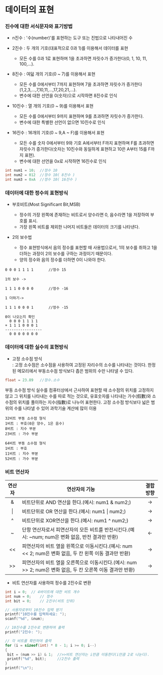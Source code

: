 데이터의 표현
===


### 진수에 대한 서식문자와 표기방법
* n진수 : '수(number)'를 표현하는 도구 또는 진법으로 나타내어진 수

* 2진수 : 두 개의 기호(대표적으로 0과 1)를 이용해서 데이터를 표현
  * 모든 수를 0과 1로 표현하며 1을 초과하면 자릿수가 증가한다(0, 1, 10, 11, 100,...).

* 8진수 : 여덟 개의 기호(0 ~ 7)를 이용해서 표현
  * 모든 수를 0에서부터 7까지 표현하며 7을 초과하면 자릿수가 증가한다(1,2,3,...,7,10,11,...,17,20,21,...).
  * 변수에 대한 선언을 0(숫자)으로 시작하면 8진수로 인식

* 10진수 : 열 개의 기호(0 ~ 9)를 이용해서 표현
  * 모든 수를 0에서부터 9까지 표현하며 9를 초과하면 자릿수가 증가한다.
  * 변수에 대한 특별한 선언이 없으면 10진수로 인식

* 16진수 : 16개의 기호(0 ~ 9,A ~ F)를 이용해서 표현
  * 모든 수를 숫자 0에서부터 9와 기호 A에서부터 F까지 표현하며 F를 초과하면 자릿수가 증가한다(숫자는 10진수와 동일하게 표현하고 10은 A부터 15를 F까지 표현).
  * 변수에 대한 선언을 0x로 시작하면 16진수로 인식
```cpp
int num1 = 10;	//정수 10
int num2 = 012	//정수 10( 8진수 )
int num3 = 0xA	//정수 10( 16진수 )
```

### 데이터에 대한 정수의 표현방식

* 부호비트(Most Significant Bit,MSB) 
  * 정수의 가장 왼쪽에 존재하는 비트로서 양수라면 0, 음수라면 1을 저장하여 부호를 표시.
  * 가장 왼쪽 비트를 제외한 나머지 비트들은 데이터의 크기를 나타낸다.

* 2의 보수법
  * 정수 표현방식에서 음의 정수를 표현할 때 사용법으로서, 1의 보수를 취하고 1을 더하는 과정이 2의 보수를 구하는 과정이기 때문이다.
  * 양의 정수와 음의 정수를 더하면 0이 나와야 한다.

```
0 0 0 1 1 1 1		//정수 15

1의 보수 ->

1 1 1 0 0 0 0		//정수 -16

1 더하기->

1 1 1 0 0 0 1		//정수 -15

0이 나오는지 확인
  0 0 0 1 1 1 1
+ 1 1 1 0 0 0 1
-----------------
  0 0 0 0 0 0 0
```

### 데이터에 대한 실수의 표현방식
	
* 고정 소수점 방식<br/>
: 고정 소수점은 소수점을 사용하여 고정된 자리수의 소수를 나타내는 것이다. 한정된 메모리에서 부동소수점 방식보다 좁은 범위의 수만 나타낼 수 있다.

```cpp
float = 23.89	//정수.소수
```

부동 소수점 방식
실수를 컴퓨터상에서 근사하여 표현할 때 소수점의 위치를 고정하지 않고 그 위치를 나타내는 수를 따로 적는 것으로,
유효숫자를 나타내는 가수(假數)와 소수점의 위치를 풀이하는 지수(指數)로 나누어 표현한다.
고정 소수점 방식보다 넓은 범위의 수를 나타낼 수 있어 과학기술 계산에 많이 이용

```
32비트 부동 소수점 형식
1비트 : 부호(0은 양수, 1은 음수)
8비트 : 지수 부분
23비트 : 가수 부분

64비트 부동 소수점 형식
1비트 : 부호
11비트 : 지수 부분
52비트 : 가수 부분
```

### 비트 연산자

|연산자|연산자의 기능|결합방향|
|:-:|-|:-:|
|&|비트단위로 AND 연산을 한다.(예시: num1 & num2;)|->|
|\||비트단위로 OR 연산을 한다.(예시: num1 \| num2;)|->|
|^|비트단위로 XOR연산을 한다.(예시: num1 ^ num2;)|->|
|~|단항 연산자로서 피연산자의 모든 비트를 반전시킨다.(예시: ~num; num은 변화 없음, 반전 결과만 반환)|<-|
|<<|피연산자의 비트 열을 왼쪽으로 이동시킨다.(예시: num << 2; num은 변화 없음, 두 칸 왼쪽 이동 결과만 반환)|->|
|>>|피연산자의 비트 열을 오른쪽으로 이동시킨다.(예시: num >> 2; num은 변화 없음, 두 칸 오른쪽 이동 결과만 반환)|->|

* 비트 연산자를 사용하여 정수를 2진수로 변환

```cpp
int i = 0;	// 4바이트에 대한 비트 개수
int num = 0;	// 정수
int bit = 0;	// 2진수(비트 단위)

// 사용자로부터 10진수 입력 받기
printf("10진수를 입력하세요: ");
scanf("%d", &num);

// 10진수를 2진수로 변환하여 출력
printf("2진수: ");

// 각 비트를 확인하여 출력
for (i = sizeof(int) * 8 - 1; i >= 0; i--)
{
 bit = (num >> i) & 1;  //>>비트 연산자는 i만큼 이동한다(i만큼 2로 나눈다).
 printf("%d", bit);     //2진수 출력
}
printf("\n");

```



